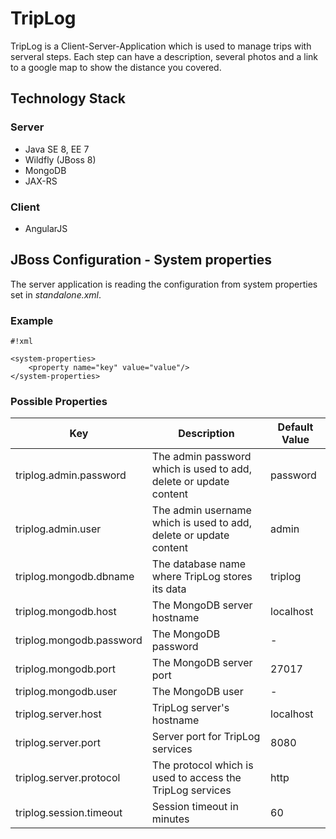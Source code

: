 # TripLog #

TripLog is a Client-Server-Application which is used to manage trips with serveral steps. Each step can have a description, several photos and a link to a google map to show the distance you covered.

## Technology Stack ##

### Server ###
* Java SE 8, EE 7
* Wildfly (JBoss 8)
* MongoDB
* JAX-RS

### Client ###
* AngularJS

## JBoss Configuration - System properties ##
The server application is reading the configuration from system properties set in *standalone.xml*.

### Example ###
```
#!xml

<system-properties>  
    <property name="key" value="value"/>  
</system-properties>  
```

### Possible Properties ###
|Key|Description|Default Value|
|---|---|---|
|triplog.admin.password|The admin password which is used to add, delete or update content|password|
|triplog.admin.user|The admin username which is used to add, delete or update content|admin|
|triplog.mongodb.dbname|The database name where TripLog stores its data|triplog|
|triplog.mongodb.host|The MongoDB server hostname|localhost|
|triplog.mongodb.password|The MongoDB password|-|
|triplog.mongodb.port|The MongoDB server port|27017|
|triplog.mongodb.user|The MongoDB user|-|
|triplog.server.host|TripLog server's hostname|localhost|
|triplog.server.port|Server port for TripLog services|8080|
|triplog.server.protocol|The protocol which is used to access the TripLog services|http|
|triplog.session.timeout|Session timeout in minutes|60|
